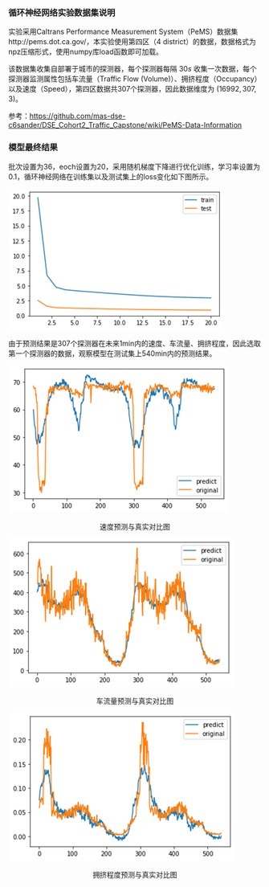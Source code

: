 ### 循环神经网络实验数据集说明

实验采用Caltrans Performance Measurement System（PeMS）数据集http://pems.dot.ca.gov/，本实验使用第四区（4 district）的数据，数据格式为npz压缩形式，使用numpy库load函数即可加载。

该数据集收集自部署于城市的探测器，每个探测器每隔 $30s$ 收集一次数据，每个探测器监测属性包括车流量（Traffic Flow (Volume)）、拥挤程度（Occupancy）以及速度（Speed），第四区数据共307个探测器，因此数据维度为 $(16992, 307, 3)$。

参考：https://github.com/mas-dse-c6sander/DSE_Cohort2_Traffic_Capstone/wiki/PeMS-Data-Information

### 模型最终结果

批次设置为36，eoch设置为20，采用随机梯度下降进行优化训练，学习率设置为0.1，循环神经网络在训练集以及测试集上的loss变化如下图所示。

![image-20200901153823493](./images/rnn_loss.png)

由于预测结果是307个探测器在未来1min内的速度、车流量、拥挤程度，因此选取第一个探测器的数据，观察模型在测试集上540min内的预测结果。

![image-20200901154216749](./images/v_.png)

<center>速度预测与真实对比图</center>

![image-20200901154327111](./images/f_.png)

<center>车流量预测与真实对比图</center>

![image-20200901154437517](./images/o_.png)

<center>拥挤程度预测与真实对比图</center>